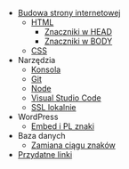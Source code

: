 <!-- markdownlint-disable MD041 -->

- [Budowa strony internetowej](podstawy.md)
    + [HTML](html.md)
        * [Znaczniki w HEAD](html/znaczniki-head.md)
        * [Znaczniki w BODY](html/znaczniki-body.md)
    + [CSS](css.md)
- Narzędzia
    + [Konsola](narzedzia/konsola.md)
    + [Git](narzedzia/git.md)
    + [Node](narzedzia/node.md)
    + [Visual Studio Code](narzedzia/vsc.md)
    + [SSL lokalnie](narzedzia/ssl-lokalnie.md)
- WordPress
    + [Embed i PL znaki](wordpress/embed-i-pl-znaki.md)
- Baza danych
    + [Zamiana ciągu znaków](baza-danych/zamiana-ciagu-znakow.md)
- [Przydatne linki](linki.md)
